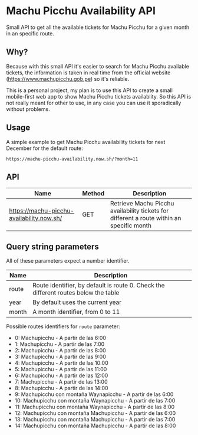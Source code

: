 # Machu Picchu Availability API

Small API to get all the available tickets for Machu Picchu for a given month in an specific route.

## Why?

Because with this small API it's easier to search for Machu Picchu available tickets, the information is taken in real time from the official website (https://www.machupicchu.gob.pe) so it's reliable.

This is a personal project, my plan is to use this API to create a small mobile-first web app to show Machu Picchu tickets availablity. So this API is not really meant for other to use, in any case you can use it sporadically without problems.

## Usage

A simple example to get Machu Picchu availability tickets for next December for the default route:

`https://machu-picchu-availability.now.sh/?month=11`


## API

| Name | Method | Description |
| --- | --- | --- |
| https://machu-picchu-availability.now.sh/ | GET | Retrieve Machu Picchu availability tickets for different a route within an specific month |

## Query string parameters

All of these parameters expect a number identifier.

| Name | Description |
| --- | --- |
| route | Route identifier, by default is route 0. Check the different routes below the table |
| year | By default uses the current year |
| month | A month identifier, from 0 to 11 |

Possible routes identifiers for `route` parameter:
- 0: Machupicchu - A partir de las 6:00
- 1: Machupicchu - A partir de las 7:00
- 2: Machupicchu - A partir de las 8:00
- 3: Machupicchu - A partir de las 9:00
- 4: Machupicchu - A partir de las 10:00
- 5: Machupicchu - A partir de las 11:00
- 6: Machupicchu - A partir de las 12:00
- 7: Machupicchu - A partir de las 13:00
- 8: Machupicchu - A partir de las 14:00
- 9: Machupicchu con montaña Waynapicchu - A partir de las 6:00
- 10: Machupicchu con montaña Waynapicchu - A partir de las 7:00
- 11: Machupicchu con montaña Waynapicchu - A partir de las 8:00
- 12: Machupicchu con montaña Machupicchu - A partir de las 6:00
- 13: Machupicchu con montaña Machupicchu - A partir de las 7:00
- 14: Machupicchu con montaña Machupicchu - A partir de las 8:00

